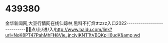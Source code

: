 # 439380
金华新闻网,大豆行情网在线仙踪林,黑料不打烊tttzzz入口2022----------------------------🚱🚱点/此/进/入/http://www.baidu.com/link?url=NoK8PT47PahMhFH8Vie_jnciyIKNTTtVBQKpill6udK&amp;wd
